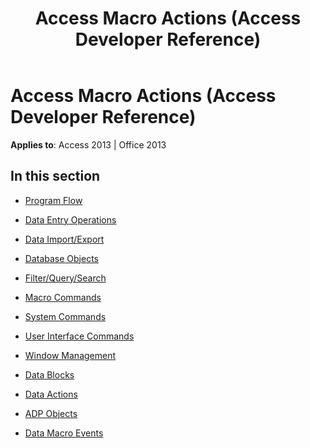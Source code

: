 ﻿---
title: Access Macro Actions (Access Developer Reference)
TOCTitle: Access macro actions
ms:assetid: bea73e66-2fd7-41a0-af62-c246c088a2ea
ms:mtpsurl: https://msdn.microsoft.com/library/Dn161227(v=office.15)
ms:contentKeyID: 52074194
ms.date: 09/18/2015
mtps_version: v=office.15
---

# Access Macro Actions (Access Developer Reference)


**Applies to**: Access 2013 | Office 2013

## In this section

  - [Program Flow](program-flow.md)

  - [Data Entry Operations](data-entry-operations.md)

  - [Data Import/Export](data-import-export.md)

  - [Database Objects](database-objects.md)

  - [Filter/Query/Search](filter-query-search.md)

  - [Macro Commands](macro-commands.md)

  - [System Commands](system-commands.md)

  - [User Interface Commands](user-interface-commands.md)

  - [Window Management](window-management.md)

  - [Data Blocks](data-blocks.md)

  - [Data Actions](data-actions.md)

  - [ADP Objects](adp-objects.md)

  - [Data Macro Events](data-macro-events.md)

